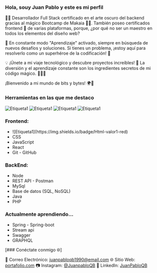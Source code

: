 ### Hola, souy Juan Pablo y este es mi perfil
👨‍💻 Desarrollador Full Stack certificado en el arte oscuro del backend gracias al mágico Bootcamp de Makaia 🧙‍♂️. También poseo certificados frontend 💅 de varias plataformas, porque, ¿por qué no ser un maestro en todos los elementos del diseño web?

🧠 En constante modo "Aprendizaje" activado, siempre en búsqueda de nuevos desafíos y soluciones. Si tienes un problema, ¡estoy aquí para resolverlo como un superhéroe de la codificación! 💪

💡 ¡Únete a mi viaje tecnológico y descubre proyectos increíbles! 🚀 La diversión y el aprendizaje constante son los ingredientes secretos de mi código mágico. 👨‍💻✨

¡Bienvenido a mi mundo de bits y bytes! 🌍💾

### Herramientas en las que me destaco

![Etiqueta1](https://img.shields.io/badge/Css-valor1-blue)
![Etiqueta1](https://img.shields.io/badge/JavaScript-valor1-yellow)
![Etiqueta1](https://img.shields.io/badge/React-valor1-black)
![Etiqueta1](https://img.shields.io/badge/etiqueta1-valor1-blue)

<h3>Frontend:</h3>
  <ul>
    <li>![Etiqueta1](https://img.shields.io/badge/Html-valor1-red)</li>
    <li>CSS</li>
    <li>JavaScript</li>
    <li>React</li>
    <li>Git - GitHub</li>
  </ul>
  
  <h3>BackEnd:</h3>
  <ul>
    <li>Node</li>
    <li>REST API - Postman</li>
    <li>MySql</li>
    <li>Base de datos (SQL, NoSQL)</li>
    <li>Java</li>
    <li>PHP</li>
  </ul>
  <h3>Actualmente aprendiendo...</h3>
  <ul>
    <li>Spring - Spring-boot</li>
    <li>Stream api</li>
    <li>Swagger</li>
    <li>GRAPHQL</li>
  </ul>

[### Conéctate conmigo 🌐]

📧 Correo Electrónico: [juanpabloqb1990@email.com](mailto:juanpabloqb1990@@email.com)
🌐 Sitio Web: [portafolio.com]([https://www.tusitioweb.com](https://juanpabloqbdeveloper.netlify.app/))
📷 Instagram: [@JuanpabloQB]([https://www.instagram.com/TuInstagram](https://www.instagram.com/juan_04041990/?hl=es-la))
👔 LinkedIn: [JuanPabloQB]([https://www.linkedin.com/in/TuPerfilLinkedIn](https://www.linkedin.com/in/juanpabloqb/)https://www.linkedin.com/in/juanpabloqb/)
